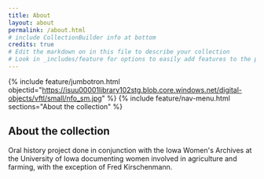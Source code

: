 ```yaml
---
title: About
layout: about
permalink: /about.html
# include CollectionBuilder info at bottom
credits: true
# Edit the markdown on in this file to describe your collection
# Look in _includes/feature for options to easily add features to the page
---
```


{% include feature/jumbotron.html objectid="https://isuu00001library102stg.blob.core.windows.net/digital-objects/vftl/small/nfo_sm.jpg" %} 
{% include feature/nav-menu.html sections="About the collection" %}

## About the collection

Oral history project done in conjunction with the Iowa Women's Archives at the University of Iowa documenting women involved in agriculture and farming, with the exception of Fred Kirschenmann.
